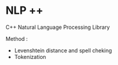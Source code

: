 # NLP ++
 C++ Natural Language Processing Library

Method :
- Levenshtein distance and spell cheking
- Tokenization